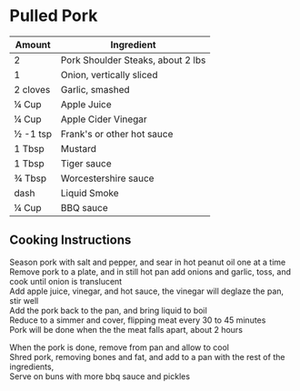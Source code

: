 # Pulled Pork  
  
|Amount|Ingredient|  
|----|----|  
2 |Pork Shoulder Steaks, about 2 lbs  
1 |Onion, vertically sliced  
2 cloves | Garlic, smashed  
¼ Cup | Apple Juice  
¼ Cup | Apple Cider Vinegar  
½ -1 tsp | Frank's or other hot sauce  
1 Tbsp | Mustard  
1 Tbsp | Tiger sauce  
¾ Tbsp | Worcestershire sauce  
dash | Liquid Smoke  
¼ Cup | BBQ sauce  
  
## Cooking Instructions  
Season pork with salt and pepper, and sear in hot peanut oil one at a time  
Remove pork to a plate, and in still hot pan add onions and garlic, toss, and cook until onion is translucent  
Add apple juice, vinegar, and hot sauce, the vinegar will deglaze the pan, stir well  
Add the pork back to the pan, and bring liquid to boil  
Reduce to a simmer and cover, flipping meat every 30 to 45 minutes  
Pork will be done when the the meat falls apart, about 2 hours  
  
When the pork is done, remove from pan and allow to cool  
Shred pork, removing bones and fat, and add to a pan with the rest of the ingredients,  
Serve on buns with more bbq sauce and pickles  
  